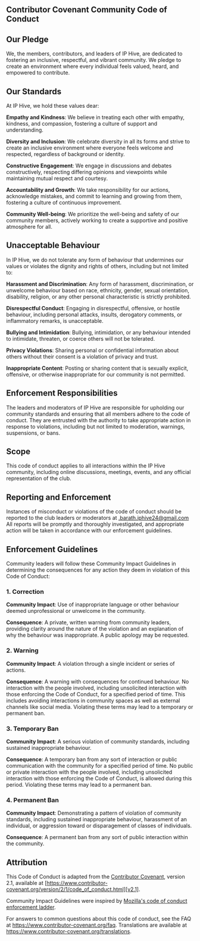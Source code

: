 ## Contributor Covenant Community Code of Conduct

## Our Pledge

We, the members, contributors, and leaders of IP Hive, are dedicated to fostering an inclusive, respectful, and vibrant community. We pledge to create an environment where every individual feels valued, heard, and empowered to contribute.

## Our Standards

At IP Hive, we hold these values dear:

**Empathy and Kindness**: We believe in treating each other with empathy, kindness, and compassion, fostering a culture of support and understanding.

**Diversity and Inclusion**: We celebrate diversity in all its forms and strive to create an inclusive environment where everyone feels welcome and respected, regardless of background or identity.

**Constructive Engagement**: We engage in discussions and debates constructively, respecting differing opinions and viewpoints while maintaining mutual respect and courtesy.

**Accountability and Growth**: We take responsibility for our actions, acknowledge mistakes, and commit to learning and growing from them, fostering a culture of continuous improvement.

**Community Well-being**: We prioritize the well-being and safety of our community members, actively working to create a supportive and positive atmosphere for all.

## Unacceptable Behaviour

In IP Hive, we do not tolerate any form of behaviour that undermines our values or violates the dignity and rights of others, including but not limited to:

**Harassment and Discrimination**: Any form of harassment, discrimination, or unwelcome behaviour based on race, ethnicity, gender, sexual orientation, disability, religion, or any other personal characteristic is strictly prohibited.

**Disrespectful Conduct**: Engaging in disrespectful, offensive, or hostile behaviour, including personal attacks, insults, derogatory comments, or inflammatory remarks, is unacceptable.

**Bullying and Intimidation**: Bullying, intimidation, or any behaviour intended to intimidate, threaten, or coerce others will not be tolerated.

**Privacy Violations**: Sharing personal or confidential information about others without their consent is a violation of privacy and trust.

**Inappropriate Content**: Posting or sharing content that is sexually explicit, offensive, or otherwise inappropriate for our community is not permitted.

## Enforcement Responsibilities

The leaders and moderators of IP Hive are responsible for upholding our community standards and ensuring that all members adhere to the code of conduct. They are entrusted with the authority to take appropriate action in response to violations, including but not limited to moderation, warnings, suspensions, or bans.

## Scope

This code of conduct applies to all interactions within the IP Hive community, including online discussions, meetings, events, and any official representation of the club.

## Reporting and Enforcement
Instances of misconduct or violations of the code of conduct should be reported to the club leaders or moderators at .barath.iphive24@gmail.com
All reports will be promptly and thoroughly investigated, and appropriate action will be taken in accordance with our enforcement guidelines.

## Enforcement Guidelines

Community leaders will follow these Community Impact Guidelines in determining
the consequences for any action they deem in violation of this Code of Conduct:

### 1. Correction

**Community Impact**: Use of inappropriate language or other behaviour deemed
unprofessional or unwelcome in the community.

**Consequence**: A private, written warning from community leaders, providing
clarity around the nature of the violation and an explanation of why the
behaviour was inappropriate. A public apology may be requested.

### 2. Warning

**Community Impact**: A violation through a single incident or series of
actions.

**Consequence**: A warning with consequences for continued behaviour. No
interaction with the people involved, including unsolicited interaction with
those enforcing the Code of Conduct, for a specified period of time. This
includes avoiding interactions in community spaces as well as external channels
like social media. Violating these terms may lead to a temporary or permanent
ban.

### 3. Temporary Ban

**Community Impact**: A serious violation of community standards, including
sustained inappropriate behaviour.

**Consequence**: A temporary ban from any sort of interaction or public
communication with the community for a specified period of time. No public or
private interaction with the people involved, including unsolicited interaction
with those enforcing the Code of Conduct, is allowed during this period.
Violating these terms may lead to a permanent ban.

### 4. Permanent Ban

**Community Impact**: Demonstrating a pattern of violation of community
standards, including sustained inappropriate behaviour, harassment of an
individual, or aggression toward or disparagement of classes of individuals.

**Consequence**: A permanent ban from any sort of public interaction within the
community.

## Attribution

This Code of Conduct is adapted from the [Contributor Covenant][homepage],
version 2.1, available at
[https://www.contributor-covenant.org/version/2/1/code_of_conduct.html][v2.1].

Community Impact Guidelines were inspired by
[Mozilla's code of conduct enforcement ladder][Mozilla CoC].

[homepage]: https://www.contributor-covenant.org
[v2.1]: https://www.contributor-covenant.org/version/2/1/code_of_conduct.html
[Mozilla CoC]: https://github.com/mozilla/diversity
For answers to common questions about this code of conduct, see the FAQ at
https://www.contributor-covenant.org/faq. Translations are available at
https://www.contributor-covenant.org/translations.

